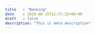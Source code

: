 ```yaml
---
title   : "Booking"
date    : 2020-08-15T12:37:52+06:00
draft   : false
description: "This is meta description"
---
```

